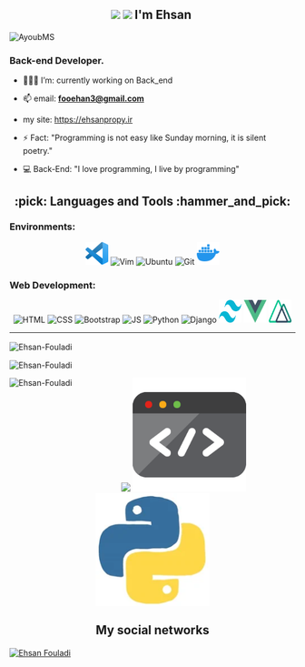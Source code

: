 <h2 align="center"><img src="https://github.com/TheDudeThatCode/TheDudeThatCode/blob/master/Assets/Hi.gif" width="20px"> <img src="https://github.com/TheDudeThatCode/TheDudeThatCode/blob/master/Assets/Earth.gif" width="20px"> I'm Ehsan&nbsp;</h2>
<p>

<p align="left"> <img src="https://komarev.com/ghpvc/?username=Ehsan-Fouladi&label=Profile%20views&color=0e75b6&style=flat" alt="AyoubMS" /> </p>

<h3 align="left">‌‌Back-end Developer.</h3>

- 👨🏾‍💻 I’m: currently working on Back_end

- 📫 email: **fooehan3@gmail.com**

- my site: https://ehsanpropy.ir

- ⚡ Fact: "Programming is not easy like Sunday morning, it is silent poetry."

- 💻 Back-End: "I love programming, I live by programming"

<h2 align="center">:pick: Languages and Tools :hammer_and_pick:</h2>

<h3 align="left">Environments:</h3>
  
 <p align="center">
 <img alt="VSCode" width="40px" height="40px" src="./visual-studio-code-icon.svg"/>
<img alt="Vim" width="40px" height="40px" src="https://cdn.jsdelivr.net/gh/devicons/devicon/icons/vim/vim-original.svg" />
<img alt="Ubuntu" width="40px" height="40px" src="https://cdn.jsdelivr.net/gh/devicons/devicon/icons/ubuntu/ubuntu-plain.svg" />
<img alt="Git" width="40px" height="40px" src="https://cdn.jsdelivr.net/gh/devicons/devicon/icons/git/git-original.svg" />
<img alt="Docker" width="40px" height="40px" src="./icons8-docker.svg" />
 </p>

<h3 align="left">Web Development:</h3>
    
<p align="center">
<img alt="HTML" width="40px" height="40px" src="https://cdn.jsdelivr.net/gh/devicons/devicon/icons/html5/html5-original-wordmark.svg" />
<img alt="CSS" width="40px" height="40px" src="https://cdn.jsdelivr.net/gh/devicons/devicon/icons/css3/css3-original-wordmark.svg" />
<img alt="Bootstrap" width="40px" height="40px" src="https://cdn.jsdelivr.net/gh/devicons/devicon/icons/bootstrap/bootstrap-original.svg" />
<img alt="JS" width="40px" height="40px" src="https://cdn.jsdelivr.net/gh/devicons/devicon/icons/javascript/javascript-original.svg" />   
<img alt="Python" width="40px" height="40px" src="https://cdn.jsdelivr.net/gh/devicons/devicon/icons/python/python-original.svg" />
<img alt="Django" width="40px" height="40px" src="https://cdn.jsdelivr.net/gh/devicons/devicon/icons/django/django-plain.svg"/>
<img alt="tailwind" width="40px" height="40px" src="./tailwind-css-icon.svg"/>
<img alt="vue" width="40px" height="40px" src="./vue-js-icon.svg"/>
<img alt="nuxt" width="40px" height="40px" src="./nuxt-js-icon.svg"/>
</p>
<hr>
  <p>
   <img align="center" src="https://github-readme-stats.vercel.app/api?username=Ehsan-Fouladi&show_icons=true&locale=en&theme=tokyonight" alt="Ehsan-Fouladi"/>
   </p>

   <p><img align="center" src="https://github-readme-streak-stats.herokuapp.com/?user=Ehsan-Fouladi&theme=tokyonight" alt="Ehsan-Fouladi"/></p>

   <p><img align="left" src="https://github-readme-stats.vercel.app/api/top-langs?username=Ehsan-Fouladi&show_icons=true&locale=en&layout=compact&theme=tokyonight" alt="Ehsan-Fouladi"/>
  </p>

<p align="center">
<img src="https://media.giphy.com/media/bGgsc5mWoryfgKBx1u/giphy.gif" width="200"/>
<img src="./giphy.gif" width="200"/>
<img src="./python.webp" width="200" align="center"/>

<h2 align="center">My social networks</h2>

<a href="https://www.linkedin.com/feed/" target="blank"><img align="center" src="https://raw.githubusercontent.com/rahuldkjain/github-profile-readme-generator/master/src/images/icons/Social/linked-in-alt.svg" alt="Ehsan Fouladi" height="30" width="40"/></a></p>